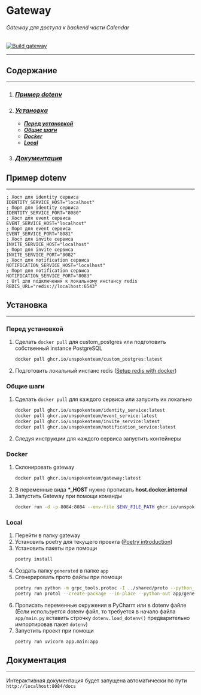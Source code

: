 # Gateway

###### Gateway  для доступа к backend части Calendar

[![Build gateway](https://github.com/UnspokenTeam/Calendar/actions/workflows/build_gateway.yaml/badge.svg)](https://github.com/UnspokenTeam/Calendar/actions/workflows/build_gateway.yaml)

---

## Содержание

---
1. ### [**_Пример dotenv_**](#пример-dotenv)
2. ### [**_Установка_**](#установка)
    * [**_Перед установкой_**](#перед-установкой)
    * [**_Общие шаги_**](#общие-шаги)
    * [**_Docker_**](#docker)
    * [**_Local_**](#local)
3. ### [**_Документация_**](#документация)

## Пример dotenv

---

```env
; Хост для identity сервиса
IDENTITY_SERVICE_HOST="localhost"
; Порт для identity сервиса
IDENTITY_SERVICE_PORT="8080"
; Хост для event сервиса
EVENT_SERVICE_HOST="localhost"
; Порт для event сервиса
EVENT_SERVICE_PORT="8081"
; Хост для invite сервиса
INVITE_SERVICE_HOST="localhost"
; Порт для invite сервиса
INVITE_SERVICE_PORT="8082"
; Хост для notification сервиса
NOTIFICATION_SERVICE_HOST="localhost"
; Порт для notification сервиса
NOTIFICATION_SERVICE_PORT="8083"
; Url для подключения к локальному инстансу redis
REDIS_URL="redis://localhost:6543"
```

## Установка

---

### Перед установкой
1. Сделать ```docker pull``` для custom_postgres или подготовить собственный instance PostgreSQL
    ```bash
    docker pull ghcr.io/unspokenteam/custom_postgres:latest
    ```
2. Подготовить локальный инстанс redis ([Setup redis with docker](https://redis.io/docs/latest/operate/oss_and_stack/install/install-stack/docker/))

### Общие шаги

1. Сделать ```docker pull``` для каждого сервиса или запусить их локально
    ```bash
    docker pull ghcr.io/unspokenteam/identity_service:latest
    docker pull ghcr.io/unspokenteam/event_service:latest
    docker pull ghcr.io/unspokenteam/invite_service:latest
    docker pull ghcr.io/unspokenteam/notification_service:latest
    ```
2. Следуя инструкции для каждого сервиса запустить контейнеры

### Docker

1. Склонировать gateway
    ```bash
    docker pull ghcr.io/unspokenteam/gateway:latest
    ```
2. В переменные вида **\*\_HOST** нужно прописать **host.docker.internal**
3. Запустить Gateway при помощи команды
   ```bash
   docker run -d -p 8084:8084 --env-file $ENV_FILE_PATH ghcr.io/unspokenteam/gateway:latest
   ```

### Local
1. Перейти в папку gateway
2. Установить poetry для текущего проекта ([Poetry introduction](https://python-poetry.org/docs/))
3. Установить пакеты при помощи
   ```bash
   poetry install
   ```
4. Создать папку ```generated``` в папке ```app```
5. Сгенерировать прото файлы при помощи
   ```bash
   poetry run python -m grpc_tools.protoc -I ../shared/proto --python_out=app/generated --grpc_python_out=app/generated --pyi_out=app/generated ../shared/proto/event_service/*.proto ../shared/proto/invite_service/*.proto ../shared/proto/identity_service/*.proto ../shared/proto/user/*.proto
   poetry run protol --create-package --in-place --python-out app/generated protoc --proto-path=../shared/proto ../shared/proto/event_service/*.proto ../shared/proto/invite_service/*.proto ../shared/proto/identity_service/*.proto ../shared/proto/user/*.proto
   ```
6. Прописать переменные окружения в PyCharm или в dotenv файле (Если используется dotenv файл, то требуется в начало файла ```app/main.py``` вставить строчку ```dotenv.load_dotenv()``` предварительно импортировав пакет ```dotenv```)
7. Запустить проект при помощи
   ```bash
   poetry run uvicorn app.main:app
   ```

## Документация

---

Интерактивная документация будет запущена автоматически по пути ```http://localhost:8084/docs```
